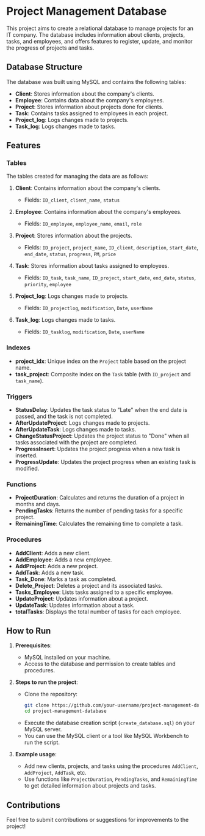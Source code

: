 # Project Management Database

This project aims to create a relational database to manage projects for an IT company. The database includes information about clients, projects, tasks, and employees, and offers features to register, update, and monitor the progress of projects and tasks.

## Database Structure

The database was built using MySQL and contains the following tables:

- **Client**: Stores information about the company's clients.
- **Employee**: Contains data about the company's employees.
- **Project**: Stores information about projects done for clients.
- **Task**: Contains tasks assigned to employees in each project.
- **Project_log**: Logs changes made to projects.
- **Task_log**: Logs changes made to tasks.

## Features

### Tables

The tables created for managing the data are as follows:

1. **Client**: Contains information about the company's clients.
   - Fields: `ID_client`, `client_name`, `status`

2. **Employee**: Contains information about the company's employees.
   - Fields: `ID_employee`, `employee_name`, `email`, `role`

3. **Project**: Stores information about the projects.
   - Fields: `ID_project`, `project_name`, `ID_client`, `description`, `start_date`, `end_date`, `status`, `progress`, `PM`, `price`

4. **Task**: Stores information about tasks assigned to employees.
   - Fields: `ID_task`, `task_name`, `ID_project`, `start_date`, `end_date`, `status`, `priority`, `employee`

5. **Project_log**: Logs changes made to projects.
   - Fields: `ID_projectlog`, `modification`, `Date`, `userName`

6. **Task_log**: Logs changes made to tasks.
   - Fields: `ID_tasklog`, `modification`, `Date`, `userName`

### Indexes

- **project_idx**: Unique index on the `Project` table based on the project name.
- **task_project**: Composite index on the `Task` table (with `ID_project` and `task_name`).

### Triggers

- **StatusDelay**: Updates the task status to "Late" when the end date is passed, and the task is not completed.
- **AfterUpdateProject**: Logs changes made to projects.
- **AfterUpdateTask**: Logs changes made to tasks.
- **ChangeStatusProject**: Updates the project status to "Done" when all tasks associated with the project are completed.
- **ProgressInsert**: Updates the project progress when a new task is inserted.
- **ProgressUpdate**: Updates the project progress when an existing task is modified.

### Functions

- **ProjectDuration**: Calculates and returns the duration of a project in months and days.
- **PendingTasks**: Returns the number of pending tasks for a specific project.
- **RemainingTime**: Calculates the remaining time to complete a task.

### Procedures

- **AddClient**: Adds a new client.
- **AddEmployee**: Adds a new employee.
- **AddProject**: Adds a new project.
- **AddTask**: Adds a new task.
- **Task_Done**: Marks a task as completed.
- **Delete_Project**: Deletes a project and its associated tasks.
- **Tasks_Employee**: Lists tasks assigned to a specific employee.
- **UpdateProject**: Updates information about a project.
- **UpdateTask**: Updates information about a task.
- **totalTasks**: Displays the total number of tasks for each employee.

## How to Run

1. **Prerequisites**: 
   - MySQL installed on your machine.
   - Access to the database and permission to create tables and procedures.

2. **Steps to run the project**:
   - Clone the repository:
     ```bash
     git clone https://github.com/your-username/project-management-database.git
     cd project-management-database
     ```
   - Execute the database creation script (`create_database.sql`) on your MySQL server.
   - You can use the MySQL client or a tool like MySQL Workbench to run the script.

3. **Example usage**:
   - Add new clients, projects, and tasks using the procedures `AddClient`, `AddProject`, `AddTask`, etc.
   - Use functions like `ProjectDuration`, `PendingTasks`, and `RemainingTime` to get detailed information about projects and tasks.


## Contributions

Feel free to submit contributions or suggestions for improvements to the project!
